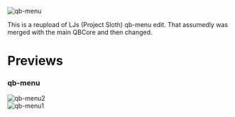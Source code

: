 ![qb-menu](https://user-images.githubusercontent.com/91661118/139526693-1406c7b1-fb2f-4a3c-be87-c72be59c5e53.png)

This is a reupload of LJs (Project Sloth) qb-menu edit. That assumedly was merged with the main QBCore and then changed.

# Previews
### qb-menu
![qb-menu2](https://user-images.githubusercontent.com/91661118/139526514-86fd2936-eede-449e-84de-4a3a1c6f436f.PNG)
<br>
![qb-menu1](https://user-images.githubusercontent.com/91661118/139526513-b9a7716d-273b-4f95-acd5-72466cdca299.PNG)